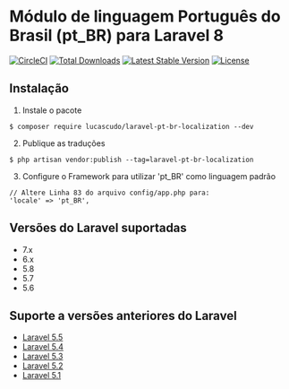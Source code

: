 # Módulo de linguagem Português do Brasil (pt_BR) para Laravel 8

[![CircleCI](https://circleci.com/gh/lucascudo/laravel-pt-BR-localization.svg?style=svg)](https://circleci.com/gh/lucascudo/laravel-pt-BR-localization) [![Total Downloads](https://poser.pugx.org/lucascudo/laravel-pt-br-localization/downloads)](https://packagist.org/packages/lucascudo/laravel-pt-br-localization) [![Latest Stable Version](https://poser.pugx.org/lucascudo/laravel-pt-br-localization/v/stable)](https://packagist.org/packages/lucascudo/laravel-pt-br-localization) [![License](https://poser.pugx.org/lucascudo/laravel-pt-br-localization/license)](https://packagist.org/packages/lucascudo/laravel-pt-br-localization)

## Instalação

1. Instale o pacote
  ```shell
  $ composer require lucascudo/laravel-pt-br-localization --dev
  ```
2. Publique as traduções
  ```shell
  $ php artisan vendor:publish --tag=laravel-pt-br-localization
  ```
3. Configure o Framework para utilizar 'pt_BR' como linguagem padrão
  ```
  // Altere Linha 83 do arquivo config/app.php para:
  'locale' => 'pt_BR',
  ```
## Versões do Laravel suportadas

* 7.x
* 6.x
* 5.8
* 5.7
* 5.6

## Suporte a versões anteriores do Laravel
  
* [Laravel 5.5](https://github.com/enniosousa/laravel-5.5-pt-BR-localization)
* [Laravel 5.4](https://github.com/Leomhl/laravel-5.4-pt-br-localization)
* [Laravel 5.3](https://github.com/leandroluk/laravel-5.3-pt-br-localization)
* [Laravel 5.2](https://github.com/felipeporto/laravel-5.2-pt-br-localization)
* [Laravel 5.1](https://github.com/bmonteirog/laravel-5.1-pt-br-localization)
